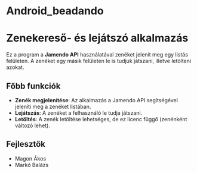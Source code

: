 # Android_beadando

# Zenekereső- és lejátszó alkalmazás

Ez a program a **Jamendo API** használatával zenéket jelenít meg egy listás felületen. A zenéket egy másik felületen le is tudjuk játszani, illetve letölteni azokat.

## Főbb funkciók

- **Zenék megjelenítése**: Az alkalmazás a Jamendo API segítségével jeleníti meg a zenéket listában.
- **Lejátszás**: A zenéket a felhasználó le tudja játszani.
- **Letöltés**: A zenék letöltése lehetséges, de ez licenc függő (zenénként változó lehet).

## Fejlesztők

- Magon Ákos
- Markó Balázs

